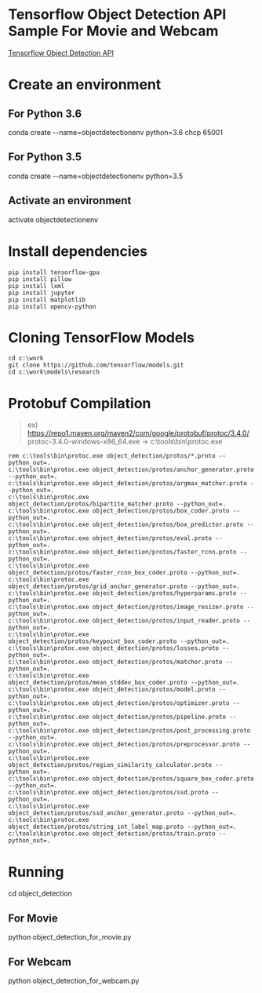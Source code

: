 # Tensorflow Object Detection API Sample For Movie and Webcam

[Tensorflow Object Detection API](https://github.com/tensorflow/models/blob/master/research/object_detection/README.md)

# Create an environment

## For Python 3.6
conda create --name=objectdetectionenv python=3.6
chcp 65001

## For Python 3.5
conda create --name=objectdetectionenv python=3.5

## Activate an environment
activate objectdetectionenv

# Install dependencies

``` dos
pip install tensorflow-gpu
pip install pillow
pip install lxml
pip install jupyter
pip install matplotlib
pip install opencv-python
```

# Cloning TensorFlow Models

``` dos
cd c:\work
git clone https://github.com/tensorflow/models.git
cd c:\work\models\research
```

# Protobuf Compilation

> ex)
> https://repo1.maven.org/maven2/com/google/protobuf/protoc/3.4.0/
> protoc-3.4.0-windows-x86_64.exe -> c:\tools\bin\protoc.exe

``` dos
rem c:\tools\bin\protoc.exe object_detection/protos/*.proto --python_out=.
c:\tools\bin\protoc.exe object_detection/protos/anchor_generator.proto --python_out=.
c:\tools\bin\protoc.exe object_detection/protos/argmax_matcher.proto --python_out=.
c:\tools\bin\protoc.exe object_detection/protos/bipartite_matcher.proto --python_out=.
c:\tools\bin\protoc.exe object_detection/protos/box_coder.proto --python_out=.
c:\tools\bin\protoc.exe object_detection/protos/box_predictor.proto --python_out=.
c:\tools\bin\protoc.exe object_detection/protos/eval.proto --python_out=.
c:\tools\bin\protoc.exe object_detection/protos/faster_rcnn.proto --python_out=.
c:\tools\bin\protoc.exe object_detection/protos/faster_rcnn_box_coder.proto --python_out=.
c:\tools\bin\protoc.exe object_detection/protos/grid_anchor_generator.proto --python_out=.
c:\tools\bin\protoc.exe object_detection/protos/hyperparams.proto --python_out=.
c:\tools\bin\protoc.exe object_detection/protos/image_resizer.proto --python_out=.
c:\tools\bin\protoc.exe object_detection/protos/input_reader.proto --python_out=.
c:\tools\bin\protoc.exe object_detection/protos/keypoint_box_coder.proto --python_out=.
c:\tools\bin\protoc.exe object_detection/protos/losses.proto --python_out=.
c:\tools\bin\protoc.exe object_detection/protos/matcher.proto --python_out=.
c:\tools\bin\protoc.exe object_detection/protos/mean_stddev_box_coder.proto --python_out=.
c:\tools\bin\protoc.exe object_detection/protos/model.proto --python_out=.
c:\tools\bin\protoc.exe object_detection/protos/optimizer.proto --python_out=.
c:\tools\bin\protoc.exe object_detection/protos/pipeline.proto --python_out=.
c:\tools\bin\protoc.exe object_detection/protos/post_processing.proto --python_out=.
c:\tools\bin\protoc.exe object_detection/protos/preprocessor.proto --python_out=.
c:\tools\bin\protoc.exe object_detection/protos/region_similarity_calculator.proto --python_out=.
c:\tools\bin\protoc.exe object_detection/protos/square_box_coder.proto --python_out=.
c:\tools\bin\protoc.exe object_detection/protos/ssd.proto --python_out=.
c:\tools\bin\protoc.exe object_detection/protos/ssd_anchor_generator.proto --python_out=.
c:\tools\bin\protoc.exe object_detection/protos/string_int_label_map.proto --python_out=.
c:\tools\bin\protoc.exe object_detection/protos/train.proto --python_out=.
```

# Running

cd object_detection

## For Movie
python object_detection_for_movie.py

## For Webcam
python object_detection_for_webcam.py

